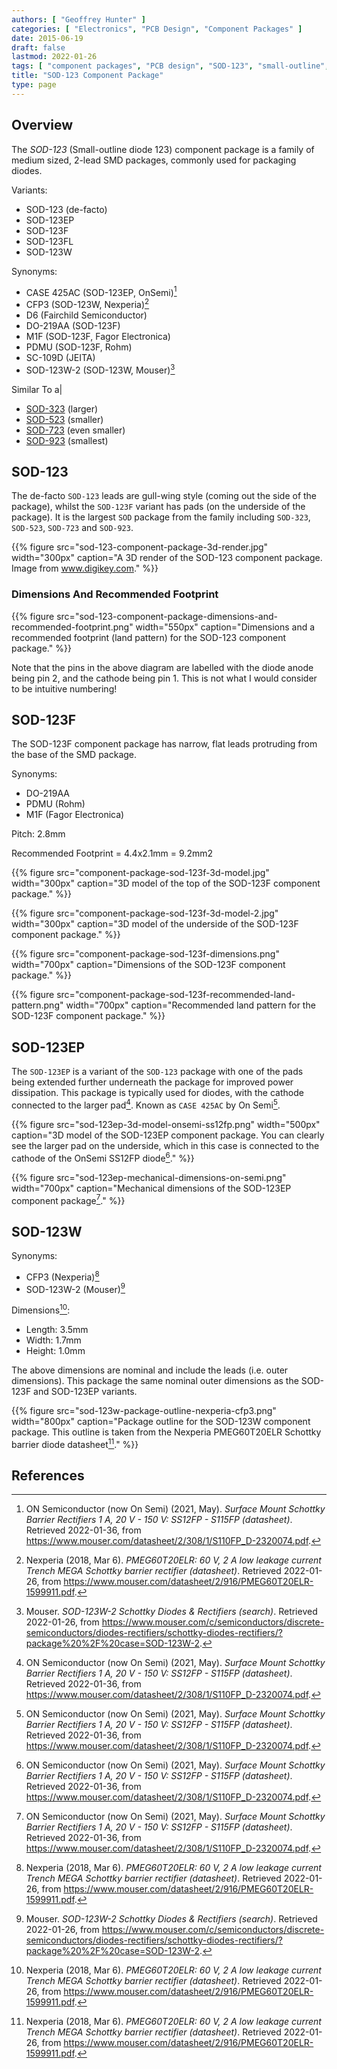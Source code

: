```yaml
---
authors: [ "Geoffrey Hunter" ]
categories: [ "Electronics", "PCB Design", "Component Packages" ]
date: 2015-06-19
draft: false
lastmod: 2022-01-26
tags: [ "component packages", "PCB design", "SOD-123", "small-outline", "diodes", "D6", "SC-109D", "SOD-123EP", "CASE 425AC", "SOD-123W" ]
title: "SOD-123 Component Package"
type: page
---
```


## Overview

The _SOD-123_ (Small-outline diode 123) component package is a family of medium sized, 2-lead SMD packages, commonly used for packaging diodes. 

Variants:

* SOD-123 (de-facto)
* SOD-123EP
* SOD-123F
* SOD-123FL
* SOD-123W

Synonyms:

* CASE 425AC (SOD-123EP, OnSemi)[^bib-onsemi-ss12fp-ds]
* CFP3 (SOD-123W, Nexperia)[^bib-nexperia-pmeg60t20elr-ds]
* D6 (Fairchild Semiconductor)
* DO-219AA (SOD-123F)
* M1F (SOD-123F, Fagor Electronica)
* PDMU (SOD-123F, Rohm)
* SC-109D (JEITA)
* SOD-123W-2 (SOD-123W, Mouser)[^bib-mouser-diodes-sod-123w-2]

Similar To
a|
* [SOD-323](/pcb-design/component-packages/sod-323-sc-76-component-package/) (larger)
* [SOD-523](/pcb-design/component-packages/sod-523-sc-79-component-package/) (smaller)
* [SOD-723](/pcb-design/component-packages/sod-723-sc-104a-component-package/) (even smaller)
* [SOD-923](/pcb-design/component-packages/sod-923-component-package/) (smallest)

## SOD-123

The de-facto `SOD-123` leads are gull-wing style (coming out the side of the package), whilst the `SOD-123F` variant has pads (on the underside of the package). It is the largest `SOD` package from the family including `SOD-323`, `SOD-523`, `SOD-723` and `SOD-923`.

{{% figure src="sod-123-component-package-3d-render.jpg" width="300px" caption="A 3D render of the SOD-123 component package. Image from www.digikey.com." %}}

### Dimensions And Recommended Footprint

{{% figure src="sod-123-component-package-dimensions-and-recommended-footprint.png" width="550px" caption="Dimensions and a recommended footprint (land pattern) for the SOD-123 component package." %}}

Note that the pins in the above diagram are labelled with the diode anode being pin 2, and the cathode being pin 1. This is not what I would consider to be intuitive numbering!

## SOD-123F

The SOD-123F component package has narrow, flat leads protruding from the base of the SMD package.

Synonyms:

* DO-219AA
* PDMU (Rohm)
* M1F (Fagor Electronica)

Pitch: 2.8mm

Recommended Footprint = 4.4x2.1mm = 9.2mm2

{{% figure src="component-package-sod-123f-3d-model.jpg" width="300px" caption="3D model of the top of the SOD-123F component package." %}}

{{% figure src="component-package-sod-123f-3d-model-2.jpg" width="300px" caption="3D model of the underside of the SOD-123F component package." %}}

{{% figure src="component-package-sod-123f-dimensions.png" width="700px" caption="Dimensions of the SOD-123F component package." %}}

{{% figure src="component-package-sod-123f-recommended-land-pattern.png" width="700px" caption="Recommended land pattern for the SOD-123F component package." %}}

## SOD-123EP

The `SOD-123EP` is a variant of the `SOD-123` package with one of the pads being extended further underneath the package for improved power dissipation. This package is typically used for diodes, with the cathode connected to the larger pad[^bib-onsemi-ss12fp-ds]. Known as `CASE 425AC` by On Semi[^bib-onsemi-ss12fp-ds].

{{% figure src="sod-123ep-3d-model-onsemi-ss12fp.png" width="500px" caption="3D model of the SOD-123EP component package. You can clearly see the larger pad on the underside, which in this case is connected to the cathode of the OnSemi SS12FP diode[^bib-onsemi-ss12fp-ds]." %}}

{{% figure src="sod-123ep-mechanical-dimensions-on-semi.png" width="700px" caption="Mechanical dimensions of the SOD-123EP component package[^bib-onsemi-ss12fp-ds]." %}}

## SOD-123W

Synonyms:

* CFP3 (Nexperia)[^bib-nexperia-pmeg60t20elr-ds]
* SOD-123W-2 (Mouser)[^bib-mouser-diodes-sod-123w-2]

Dimensions[^bib-nexperia-pmeg60t20elr-ds]:

* Length: 3.5mm
* Width: 1.7mm
* Height: 1.0mm 

The above dimensions are nominal and include the leads (i.e. outer dimensions). This package the same nominal outer dimensions as the SOD-123F and SOD-123EP variants.

{{% figure src="sod-123w-package-outline-nexperia-cfp3.png" width="800px" caption="Package outline for the SOD-123W component package. This outline is taken from the Nexperia PMEG60T20ELR Schottky barrier diode datasheet[^bib-nexperia-pmeg60t20elr-ds]." %}}

## References

[^bib-onsemi-ss12fp-ds]:  ON Semiconductor (now On Semi) (2021, May). _Surface Mount Schottky Barrier Rectifiers 1 A, 20 V - 150 V: SS12FP - S115FP (datasheet)_. Retrieved 2022-01-36, from https://www.mouser.com/datasheet/2/308/1/S110FP_D-2320074.pdf.
[^bib-nexperia-pmeg60t20elr-ds]:  Nexperia (2018, Mar 6). _PMEG60T20ELR: 60 V, 2 A low leakage current Trench MEGA Schottky barrier rectifier (datasheet)_. Retrieved 2022-01-26, from https://www.mouser.com/datasheet/2/916/PMEG60T20ELR-1599911.pdf.
[^bib-mouser-diodes-sod-123w-2]:  Mouser. _SOD-123W-2 Schottky Diodes & Rectifiers (search)_. Retrieved 2022-01-26, from https://www.mouser.com/c/semiconductors/discrete-semiconductors/diodes-rectifiers/schottky-diodes-rectifiers/?package%20%2F%20case=SOD-123W-2.
